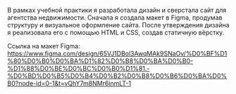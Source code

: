 В рамках учебной практики я разработала дизайн и сверстала сайт для агентства недвижимости. Сначала я создала макет в Figma, продумав структуру и визуальное оформление сайта. После утверждения дизайна я реализовала его с помощью HTML и CSS, создав статичную вёрстку. 

Ссылка на макет Figma:
https://www.figma.com/design/65VJ1DBol3AwqMAk9SNaOv/%D0%BF%D1%80%D0%B0%D0%BA%D1%82%D0%B8%D0%BA%D0%B0-%D1%88%D0%BE%D0%BC%D0%B0%D1%81.-%D0%BD%D0%B5%D0%B4%D0%B2%D0%B8%D0%B6%D0%BA%D0%B0?node-id=0-1&t=vQhY7m8NMr6inmLT-1
